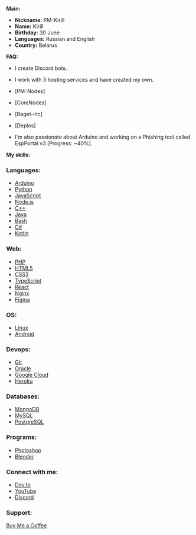 **Main:**
- **Nickname:** PM-Kirill
- **Name:** Kirill
- **Birthday:** 30 June
- **Languages:** Russian and English
- **Country:** Belarus

**FAQ:**
- I create Discord bots.
- I work with 3 hosting services and have created my own.
- [PM-Nodes]
- [CoreNodes]
- [Baget-inc]
- [Deplos]

- I'm also passionate about Arduino and working on a Phishing tool called EspPortal v3 [Progress: ~40%].

**My skills:**
### Languages:
- [Arduino](https://www.arduino.cc/)
- [Python](https://www.python.org)
- [JavaScript](https://developer.mozilla.org/en-US/docs/Web/JavaScript)
- [Node.js](https://nodejs.org)
- [C++](https://www.w3schools.com/cpp/)
- [Java](https://www.java.com)
- [Bash](https://www.gnu.org/software/bash/)
- [C#](https://www.w3schools.com/cs/)
- [Kotlin](https://kotlinlang.org)
### Web:
- [PHP](https://www.php.net)
- [HTML5](https://www.w3.org/html/)
- [CSS3](https://www.w3schools.com/css/)
- [TypeScript](https://www.typescriptlang.org/)
- [React](https://reactjs.org/)
- [Nginx](https://www.nginx.com)
- [Figma](https://www.figma.com/)
### OS:
- [Linux](https://www.linux.org/)
- [Android](https://developer.android.com)
### Devops:
- [Git](https://git-scm.com/)
- [Oracle](https://www.oracle.com/)
- [Google Cloud](https://cloud.google.com)
- [Heroku](https://heroku.com)
### Databases:
- [MongoDB](https://www.mongodb.com/)
- [MySQL](https://www.mysql.com/)
- [PostgreSQL](https://www.postgresql.org)
### Programs:
- [Photoshop](https://www.photoshop.com/en)
- [Blender](https://www.blender.org/)

### Connect with me:
- [Dev.to](https://dev.to/pm-kirill)
- [YouTube](https://www.youtube.com/c/pm-kirill)
- [Discord](https://discord.gg/https://discordapp.com/users/1081189420780240917/)

### Support:
[Buy Me a Coffee](https://www.buymeacoffee.com/PM-Kirill)
